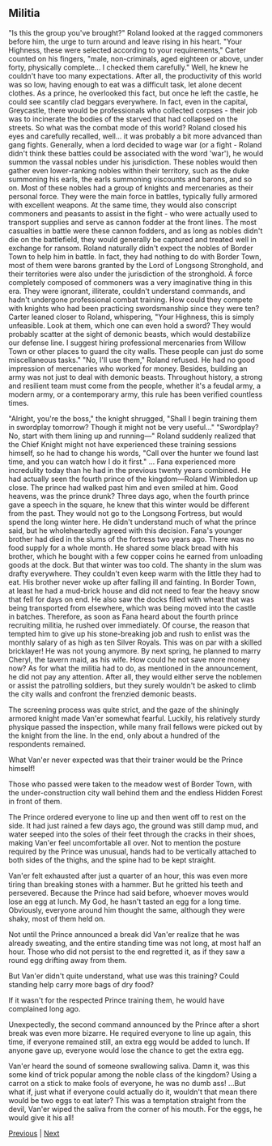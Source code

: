 ## Militia
"Is this the group you've brought?" Roland looked at the ragged commoners before him, the urge to turn around and leave rising in his heart.
"Your Highness, these were selected according to your requirements," Carter counted on his fingers, "male, non-criminals, aged eighteen or above, under forty, physically complete... I checked them carefully."
Well, he knew he couldn't have too many expectations. After all, the productivity of this world was so low, having enough to eat was a difficult task, let alone decent clothes. As a prince, he overlooked this fact, but once he left the castle, he could see scantily clad beggars everywhere. In fact, even in the capital, Greycastle, there would be professionals who collected corpses - their job was to incinerate the bodies of the starved that had collapsed on the streets.
So what was the combat mode of this world? Roland closed his eyes and carefully recalled, well... it was probably a bit more advanced than gang fights. Generally, when a lord decided to wage war (or a fight - Roland didn't think these battles could be associated with the word 'war'), he would summon the vassal nobles under his jurisdiction. These nobles would then gather even lower-ranking nobles within their territory, such as the duke summoning his earls, the earls summoning viscounts and barons, and so on.
Most of these nobles had a group of knights and mercenaries as their personal force. They were the main force in battles, typically fully armored with excellent weapons. At the same time, they would also conscript commoners and peasants to assist in the fight - who were actually used to transport supplies and serve as cannon fodder at the front lines. The most casualties in battle were these cannon fodders, and as long as nobles didn't die on the battlefield, they would generally be captured and treated well in exchange for ransom.
Roland naturally didn't expect the nobles of Border Town to help him in battle. In fact, they had nothing to do with Border Town, most of them were barons granted by the Lord of Longsong Stronghold, and their territories were also under the jurisdiction of the stronghold.
A force completely composed of commoners was a very imaginative thing in this era. They were ignorant, illiterate, couldn't understand commands, and hadn't undergone professional combat training. How could they compete with knights who had been practicing swordsmanship since they were ten?
Carter leaned closer to Roland, whispering, "Your Highness, this is simply unfeasible. Look at them, which one can even hold a sword? They would probably scatter at the sight of demonic beasts, which would destabilize our defense line. I suggest hiring professional mercenaries from Willow Town or other places to guard the city walls. These people can just do some miscellaneous tasks."
"No, I'll use them," Roland refused. He had no good impression of mercenaries who worked for money. Besides, building an army was not just to deal with demonic beasts. Throughout history, a strong and resilient team must come from the people, whether it's a feudal army, a modern army, or a contemporary army, this rule has been verified countless times.

"Alright, you're the boss," the knight shrugged, "Shall I begin training them in swordplay tomorrow? Though it might not be very useful..."
"Swordplay? No, start with them lining up and running—" Roland suddenly realized that the Chief Knight might not have experienced these training sessions himself, so he had to change his words, "Call over the hunter we found last time, and you can watch how I do it first."
...
Fana experienced more incredulity today than he had in the previous twenty years combined.
He had actually seen the fourth prince of the kingdom—Roland Wimbledon up close. The prince had walked past him and even smiled at him. Good heavens, was the prince drunk?
Three days ago, when the fourth prince gave a speech in the square, he knew that this winter would be different from the past. They would not go to the Longsong Fortress, but would spend the long winter here. He didn't understand much of what the prince said, but he wholeheartedly agreed with this decision. Fana's younger brother had died in the slums of the fortress two years ago. There was no food supply for a whole month. He shared some black bread with his brother, which he bought with a few copper coins he earned from unloading goods at the dock. But that winter was too cold. The shanty in the slum was drafty everywhere. They couldn't even keep warm with the little they had to eat. His brother never woke up after falling ill and fainting.
In Border Town, at least he had a mud-brick house and did not need to fear the heavy snow that fell for days on end. He also saw the docks filled with wheat that was being transported from elsewhere, which was being moved into the castle in batches. Therefore, as soon as Fana heard about the fourth prince recruiting militia, he rushed over immediately.
Of course, the reason that tempted him to give up his stone-breaking job and rush to enlist was the monthly salary of as high as ten Silver Royals. This was on par with a skilled bricklayer! He was not young anymore. By next spring, he planned to marry Cheryl, the tavern maid, as his wife. How could he not save more money now?
As for what the militia had to do, as mentioned in the announcement, he did not pay any attention. After all, they would either serve the noblemen or assist the patrolling soldiers, but they surely wouldn't be asked to climb the city walls and confront the frenzied demonic beasts.

The screening process was quite strict, and the gaze of the shiningly armored knight made Van'er somewhat fearful. Luckily, his relatively sturdy physique passed the inspection, while many frail fellows were picked out by the knight from the line. In the end, only about a hundred of the respondents remained.

What Van'er never expected was that their trainer would be the Prince himself!

Those who passed were taken to the meadow west of Border Town, with the under-construction city wall behind them and the endless Hidden Forest in front of them. 

The Prince ordered everyone to line up and then went off to rest on the side. It had just rained a few days ago, the ground was still damp mud, and water seeped into the soles of their feet through the cracks in their shoes, making Van'er feel uncomfortable all over. Not to mention the posture required by the Prince was unusual, hands had to be vertically attached to both sides of the thighs, and the spine had to be kept straight.

Van'er felt exhausted after just a quarter of an hour, this was even more tiring than breaking stones with a hammer. But he gritted his teeth and persevered. Because the Prince had said before, whoever moves would lose an egg at lunch. My God, he hasn't tasted an egg for a long time. Obviously, everyone around him thought the same, although they were shaky, most of them held on. 

Not until the Prince announced a break did Van'er realize that he was already sweating, and the entire standing time was not long, at most half an hour. Those who did not persist to the end regretted it, as if they saw a round egg drifting away from them.

But Van'er didn't quite understand, what use was this training? Could standing help carry more bags of dry food?

If it wasn't for the respected Prince training them, he would have complained long ago.

Unexpectedly, the second command announced by the Prince after a short break was even more bizarre. He required everyone to line up again, this time, if everyone remained still, an extra egg would be added to lunch. If anyone gave up, everyone would lose the chance to get the extra egg.

Van'er heard the sound of someone swallowing saliva. 
Damn it, was this some kind of trick popular among the noble class of the kingdom? Using a carrot on a stick to make fools of everyone, he was no dumb ass!
...But what if, just what if everyone could actually do it, wouldn't that mean there would be two eggs to eat later?
This was a temptation straight from the devil, Van'er wiped the saliva from the corner of his mouth. For the eggs, he would give it his all!



[Previous](CH0024.md) | [Next](CH0026.md)
